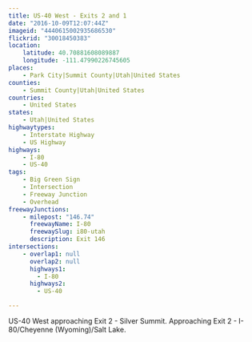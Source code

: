```yaml
---
title: US-40 West - Exits 2 and 1
date: "2016-10-09T12:07:44Z"
imageid: "4440615002935686530"
flickrid: "30018450383"
location:
    latitude: 40.70881608089887
    longitude: -111.47990226745605
places:
    - Park City|Summit County|Utah|United States
counties:
    - Summit County|Utah|United States
countries:
    - United States
states:
    - Utah|United States
highwaytypes:
    - Interstate Highway
    - US Highway
highways:
    - I-80
    - US-40
tags:
    - Big Green Sign
    - Intersection
    - Freeway Junction
    - Overhead
freewayJunctions:
    - milepost: "146.74"
      freewayName: I-80
      freewaySlug: i80-utah
      description: Exit 146
intersections:
    - overlap1: null
      overlap2: null
      highways1:
        - I-80
      highways2:
        - US-40

---
```

US-40 West approaching Exit 2 - Silver Summit.  Approaching Exit 2 - I-80/Cheyenne (Wyoming)/Salt Lake.